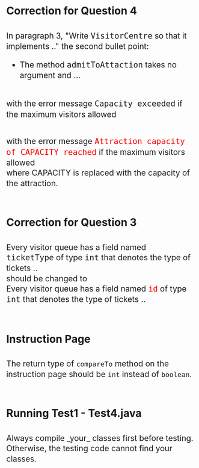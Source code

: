 <br>
<h1 style="font-size: 200%">
  <!-- TITLE HERE -->
  Correction for Question 4
</h1>
<br>
<div style="font-size: 150%; line-height: 1.3;">
  <!-- BODY HERE -->
   In paragraph 3, "Write <tt>VisitorCentre</tt> so that it implements .."  the second bullet point:
  <br>
  <ul>
    <li>The method <tt>admitToAttaction</tt> takes no argument and ...
    </li>
  </ul>
  <br>
  with the error message <tt>Capacity exceeded</tt> if the maximum visitors allowed
</div> 
<br><div style="font-size: 150%; line-height: 1.3;">
</div>
<div style="font-size: 150%; line-height: 1.3;">
    <br>
     with the error message <font color="red"><tt>Attraction capacity of CAPACITY reached</tt></font> if the maximum visitors allowed
</div>
<div style="font-size: 150%; line-height: 1.3;">
  where CAPACITY is replaced with the capacity of the attraction. 
</div>
<br>
<br>
<h1 style="font-size: 200%">
  <!-- TITLE HERE -->
  Correction for Question 3
</h1>
<br>
<div style="font-size: 150%; line-height: 1.3;">
  <!-- BODY HERE -->
   Every visitor queue has a field named <tt>ticketType</tt> of type <tt>int</tt> that denotes the type of tickets ..
</div> 
<div style="font-size: 150%; line-height: 1.3;">
   should be changed to
</div>
<div style="font-size: 150%; line-height: 1.3;">
  <!-- BODY HERE -->
   Every visitor queue has a field named <font color="red"><tt>id</tt></font> of type <tt>int</tt> that denotes the type of tickets ..
</div> 
<br>
<br>
<h1 style="font-size: 200%">
  <!-- TITLE HERE -->
  Instruction Page
</h1>
<br>
<div style="font-size: 150%; line-height: 1.3;">
  <!-- BODY HERE -->
   The return type of <code>compareTo</code> method on the instruction page should be <code>int</code> instead of <code>boolean</code>.
</div>
<br>
<br>
<h1 style="font-size: 200%">
  Running Test1 - Test4.java
</h1>
<br>
<div style="font-size: 150%; line-height: 1.3;">
  Always compile _your_ classes first before testing.  Otherwise, the testing code cannot find your classes.
</div>

<br>
<h1 style="font-size: 200%">
  <!-- TITLE HERE -->

</h1>
<br>
<div style="font-size: 150%">
  <!-- BODY HERE -->

</div>

<br>
<h1 style="font-size: 200%">
  <!-- TITLE HERE -->
</h1>
<br>
<div style="font-size: 150%">
  <!-- BODY HERE -->
</div>
